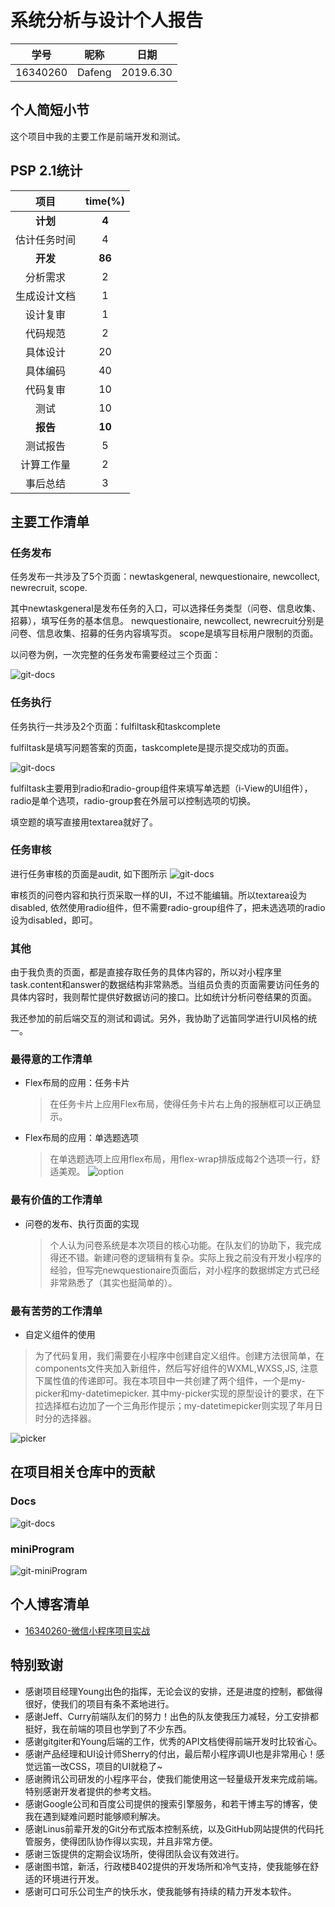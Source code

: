 # 系统分析与设计个人报告

| 学号     | 昵称   | 日期      |
| -------- | ------ | --------- |
| 16340260 | Dafeng | 2019.6.30 |

## 个人简短小节

这个项目中我的主要工作是前端开发和测试。

## PSP 2.1统计

|     项目     | time(%) |
| :----------: | :-----: |
|   **计划**   |  **4**  |
| 估计任务时间 |    4    |
|   **开发**   | **86**  |
|   分析需求   |    2    |
| 生成设计文档 |    1    |
|   设计复审   |    1    |
|   代码规范   |    2    |
|   具体设计   |   20    |
|   具体编码   |   40    |
|   代码复审   |   10    |
|     测试     |   10    |
|   **报告**   | **10**  |
|   测试报告   |    5    |
|  计算工作量  |    2    |
|   事后总结   |    3    |

## 主要工作清单

### 任务发布

任务发布一共涉及了5个页面：newtaskgeneral, newquestionaire, newcollect, newrecruit, scope.

其中newtaskgeneral是发布任务的入口，可以选择任务类型（问卷、信息收集、招募），填写任务的基本信息。
newquestionaire, newcollect, newrecruit分别是问卷、信息收集、招募的任务内容填写页。
scope是填写目标用户限制的页面。

以问卷为例，一次完整的任务发布需要经过三个页面：

![git-docs](.\xdf-imgs\newtask.png)

### 任务执行

任务执行一共涉及2个页面：fulfiltask和taskcomplete

fulfiltask是填写问题答案的页面，taskcomplete是提示提交成功的页面。

![git-docs](.\xdf-imgs\fulfiltask.png)

fulfiltask主要用到radio和radio-group组件来填写单选题（i-View的UI组件），radio是单个选项，radio-group套在外层可以控制选项的切换。

填空题的填写直接用textarea就好了。

### 任务审核
进行任务审核的页面是audit, 如下图所示
![git-docs](.\xdf-imgs\audittask.png)

审核页的问卷内容和执行页采取一样的UI，不过不能编辑。所以textarea设为disabled, 依然使用radio组件，但不需要radio-group组件了，把未选选项的radio设为disabled，即可。

### 其他

由于我负责的页面，都是直接存取任务的具体内容的，所以对小程序里task.content和answer的数据结构非常熟悉。当组员负责的页面需要访问任务的具体内容时，我则帮忙提供好数据访问的接口。比如统计分析问卷结果的页面。

我还参加的前后端交互的测试和调试。另外，我协助了远笛同学进行UI风格的统一。

### 最得意的工作清单


- Flex布局的应用：任务卡片
  > 在任务卡片上应用Flex布局，使得任务卡片右上角的报酬框可以正确显示。
- Flex布局的应用：单选题选项
  > 在单选题选项上应用flex布局，用flex-wrap排版成每2个选项一行，舒适美观。
![option](.\xdf-imgs\option.png)


### 最有价值的工作清单

- 问卷的发布、执行页面的实现

  > 个人认为问卷系统是本次项目的核心功能。在队友们的协助下，我完成得还不错。新建问卷的逻辑稍有复杂。实际上我之前没有开发小程序的经验，但写完newquestionaire页面后，对小程序的数据绑定方式已经非常熟悉了（其实也挺简单的）。


### 最有苦劳的工作清单


- 自定义组件的使用
  
 > 为了代码复用，我们需要在小程序中创建自定义组件。创建方法很简单，在components文件夹加入新组件，然后写好组件的WXML,WXSS,JS, 注意下属性值的传递即可。我在本项目中一共创建了两个组件，一个是my-picker和my-datetimepicker. 其中my-picker实现的原型设计的要求，在下拉选择框右边加了一个三角形作提示；my-datetimepicker则实现了年月日时分的选择器。

 ![picker](.\xdf-imgs\picker.png)



## 在项目相关仓库中的贡献

### Docs

![git-docs](.\xdf-imgs\docs.png)

### miniProgram

![git-miniProgram](.\xdf-imgs\miniProgram.png)

## 个人博客清单

- [16340260-微信小程序项目实战](https://blog.csdn.net/DaF_alex/article/details/94325403)

## 特别致谢

- 感谢项目经理Young出色的指挥，无论会议的安排，还是进度的控制，都做得很好，使我们的项目有条不紊地进行。
- 感谢Jeff、Curry前端队友们的努力！出色的队友使我压力减轻，分工安排都挺好，我在前端的项目也学到了不少东西。
- 感谢gitgiter和Young后端的工作，优秀的API文档使得前端开发时比较省心。
- 感谢产品经理和UI设计师Sherry的付出，最后帮小程序调UI也是非常用心！感觉远笛一改CSS，项目的UI就稳了~
- 感谢腾讯公司研发的小程序平台，使我们能使用这一轻量级开发来完成前端。特别感谢开发者提供的参考文档。
- 感谢Google公司和百度公司提供的搜索引擎服务，和若干博主写的博客，使我在遇到疑难问题时能够顺利解决。
- 感谢Linus前辈开发的Git分布式版本控制系统，以及GitHub网站提供的代码托管服务，使得团队协作得以实现，并且非常方便。
- 感谢三饭提供的定期会议场所，使得团队会议有效进行。
- 感谢图书馆，新活，行政楼B402提供的开发场所和冷气支持，使我能够在舒适的环境进行开发。
- 感谢可口可乐公司生产的快乐水，使我能够有持续的精力开发本软件。
  
